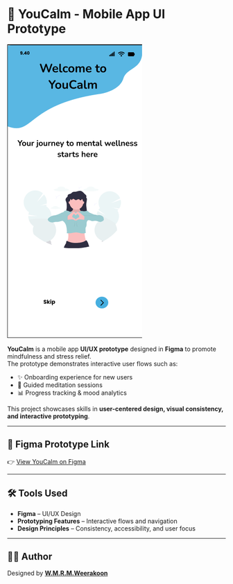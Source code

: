# 🧘 YouCalm - Mobile App UI Prototype

![YouCalm](https://github.com/wmrmweerakoon/YouCalm-Mobile-UI-Prototype/blob/main/YouCalm.png?raw=true)

**YouCalm** is a mobile app **UI/UX prototype** designed in **Figma** to promote mindfulness and stress relief.  
The prototype demonstrates interactive user flows such as:  
- ✨ Onboarding experience for new users  
- 🧘 Guided meditation sessions  
- 📊 Progress tracking & mood analytics  

This project showcases skills in **user-centered design, visual consistency, and interactive prototyping**.  

---

## 🔗 Figma Prototype Link
👉 [View YouCalm on Figma](https://www.figma.com/design/dgI38dwgz9Q7H679SC0XdG/MAD?node-id=0-1&t=fkreZlF7paIRDARB-1)  

---

## 🛠️ Tools Used
- **Figma** – UI/UX Design  
- **Prototyping Features** – Interactive flows and navigation  
- **Design Principles** – Consistency, accessibility, and user focus  

---

## 👨‍💻 Author
Designed by **[W.M.R.M.Weerakoon](https://github.com/wmrmweerakoon)**  
